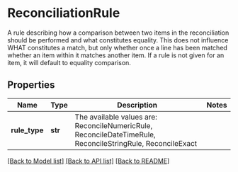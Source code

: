 # ReconciliationRule

A rule describing how a comparison between two items in the reconciliation should be performed and what constitutes equality.  This does not influence WHAT constitutes a match, but only whether once a line has been matched whether an item within it matches another item.  If a rule is not given for an item, it will default to equality comparison.

## Properties
Name | Type | Description | Notes
------------ | ------------- | ------------- | -------------
**rule_type** | **str** | The available values are: ReconcileNumericRule, ReconcileDateTimeRule, ReconcileStringRule, ReconcileExact | 

[[Back to Model list]](../README.md#documentation-for-models) [[Back to API list]](../README.md#documentation-for-api-endpoints) [[Back to README]](../README.md)



